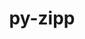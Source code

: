 ---
title: "py-zipp"
layout: cache
categories: [package, develop-2023-09-03]
meta: {"versions": ["3.8.1"], "compilers": ["gcc@=11.1.0", "gcc@=11.3.0", "gcc@=7.5.0", "oneapi@=2023.2.0"], "oss": ["ubuntu18.04", "ubuntu20.04", "ubuntu22.04"], "platforms": ["linux"], "targets": ["ppc64le", "x86_64", "x86_64_v3"], "stacks": ["data-vis-sdk", "e4s", "e4s-oneapi", "e4s-power", "ml-linux-x86_64-cpu", "ml-linux-x86_64-cuda", "ml-linux-x86_64-rocm", "radiuss", "root"], "num_specs": 9, "num_specs_by_stack": {"radiuss": 1, "root": 9, "e4s-power": 2, "e4s-oneapi": 1, "data-vis-sdk": 1, "e4s": 2, "ml-linux-x86_64-rocm": 2, "ml-linux-x86_64-cpu": 2, "ml-linux-x86_64-cuda": 2}}
spec_details: [{"hash": "awgbluout26cccdrvlsgciltyrniv363", "compiler": "gcc@=7.5.0", "versions": ["3.8.1"], "os": "ubuntu18.04", "platform": "linux", "target": "x86_64_v3", "variants": ["build_system=python_pip"], "stacks": ["radiuss", "root"], "size": "-", "tarball": "https://binaries.spack.io/develop-2023-09-03/build_cache/linux-ubuntu18.04-x86_64_v3/gcc-7.5.0/py-zipp-3.8.1/linux-ubuntu18.04-x86_64_v3-gcc-7.5.0-py-zipp-3.8.1-awgbluout26cccdrvlsgciltyrniv363.spack"}, {"hash": "3lgstl7jev6j4r7b6zok5goa55qan72v", "compiler": "gcc@=11.1.0", "versions": ["3.8.1"], "os": "ubuntu20.04", "platform": "linux", "target": "ppc64le", "variants": ["build_system=python_pip"], "stacks": ["root", "e4s-power"], "size": "-", "tarball": "https://binaries.spack.io/develop-2023-09-03/build_cache/linux-ubuntu20.04-ppc64le/gcc-11.1.0/py-zipp-3.8.1/linux-ubuntu20.04-ppc64le-gcc-11.1.0-py-zipp-3.8.1-3lgstl7jev6j4r7b6zok5goa55qan72v.spack"}, {"hash": "6tdntri6afp4d7sc4ba7imwoqj7askmo", "compiler": "gcc@=11.1.0", "versions": ["3.8.1"], "os": "ubuntu20.04", "platform": "linux", "target": "ppc64le", "variants": ["build_system=python_pip"], "stacks": ["root", "e4s-power"], "size": "-", "tarball": "https://binaries.spack.io/develop-2023-09-03/build_cache/linux-ubuntu20.04-ppc64le/gcc-11.1.0/py-zipp-3.8.1/linux-ubuntu20.04-ppc64le-gcc-11.1.0-py-zipp-3.8.1-6tdntri6afp4d7sc4ba7imwoqj7askmo.spack"}, {"hash": "52wd5p5jedzdvxug7amrp7gkkzn22uar", "compiler": "oneapi@=2023.2.0", "versions": ["3.8.1"], "os": "ubuntu20.04", "platform": "linux", "target": "x86_64", "variants": ["build_system=python_pip"], "stacks": ["root", "e4s-oneapi"], "size": "-", "tarball": "https://binaries.spack.io/develop-2023-09-03/build_cache/linux-ubuntu20.04-x86_64/oneapi-2023.2.0/py-zipp-3.8.1/linux-ubuntu20.04-x86_64-oneapi-2023.2.0-py-zipp-3.8.1-52wd5p5jedzdvxug7amrp7gkkzn22uar.spack"}, {"hash": "afkrfcb7blmhkceljiyqthkl3yjq7ben", "compiler": "gcc@=11.1.0", "versions": ["3.8.1"], "os": "ubuntu20.04", "platform": "linux", "target": "x86_64_v3", "variants": ["build_system=python_pip"], "stacks": ["root", "data-vis-sdk"], "size": "-", "tarball": "https://binaries.spack.io/develop-2023-09-03/build_cache/linux-ubuntu20.04-x86_64_v3/gcc-11.1.0/py-zipp-3.8.1/linux-ubuntu20.04-x86_64_v3-gcc-11.1.0-py-zipp-3.8.1-afkrfcb7blmhkceljiyqthkl3yjq7ben.spack"}, {"hash": "zyuhp5lg2b3jpnyjyu2omrq6tm7tmo22", "compiler": "gcc@=11.1.0", "versions": ["3.8.1"], "os": "ubuntu20.04", "platform": "linux", "target": "x86_64_v3", "variants": ["build_system=python_pip"], "stacks": ["e4s", "root"], "size": "-", "tarball": "https://binaries.spack.io/develop-2023-09-03/build_cache/linux-ubuntu20.04-x86_64_v3/gcc-11.1.0/py-zipp-3.8.1/linux-ubuntu20.04-x86_64_v3-gcc-11.1.0-py-zipp-3.8.1-zyuhp5lg2b3jpnyjyu2omrq6tm7tmo22.spack"}, {"hash": "4nvmtlzltsimqni7evfrpexd7epuv2wb", "compiler": "gcc@=11.1.0", "versions": ["3.8.1"], "os": "ubuntu20.04", "platform": "linux", "target": "x86_64_v3", "variants": ["build_system=python_pip"], "stacks": ["e4s", "root"], "size": "-", "tarball": "https://binaries.spack.io/develop-2023-09-03/build_cache/linux-ubuntu20.04-x86_64_v3/gcc-11.1.0/py-zipp-3.8.1/linux-ubuntu20.04-x86_64_v3-gcc-11.1.0-py-zipp-3.8.1-4nvmtlzltsimqni7evfrpexd7epuv2wb.spack"}, {"hash": "yeronamxuzhdm6is472vgga22sbkklle", "compiler": "gcc@=11.3.0", "versions": ["3.8.1"], "os": "ubuntu22.04", "platform": "linux", "target": "x86_64_v3", "variants": ["build_system=python_pip"], "stacks": ["root", "ml-linux-x86_64-rocm", "ml-linux-x86_64-cpu", "ml-linux-x86_64-cuda"], "size": "-", "tarball": "https://binaries.spack.io/develop-2023-09-03/build_cache/linux-ubuntu22.04-x86_64_v3/gcc-11.3.0/py-zipp-3.8.1/linux-ubuntu22.04-x86_64_v3-gcc-11.3.0-py-zipp-3.8.1-yeronamxuzhdm6is472vgga22sbkklle.spack"}, {"hash": "svubd7oqf6nlbg5dfsi5ji54ic6ygksu", "compiler": "gcc@=11.3.0", "versions": ["3.8.1"], "os": "ubuntu22.04", "platform": "linux", "target": "x86_64_v3", "variants": ["build_system=python_pip"], "stacks": ["root", "ml-linux-x86_64-rocm", "ml-linux-x86_64-cpu", "ml-linux-x86_64-cuda"], "size": "-", "tarball": "https://binaries.spack.io/develop-2023-09-03/build_cache/linux-ubuntu22.04-x86_64_v3/gcc-11.3.0/py-zipp-3.8.1/linux-ubuntu22.04-x86_64_v3-gcc-11.3.0-py-zipp-3.8.1-svubd7oqf6nlbg5dfsi5ji54ic6ygksu.spack"}]
---